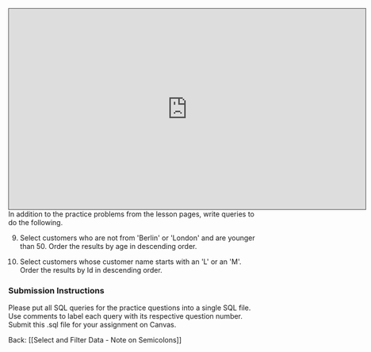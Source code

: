 <iframe src="https://egator.hosted.panopto.com/Panopto/Pages/Embed.aspx?id=301026b3-0fb6-4a0b-abc9-b0f2017793d2&autoplay=false&offerviewer=true&showtitle=true&showbrand=true&captions=false&interactivity=all" height="405" width="720" style="border: 1px solid #464646;" allowfullscreen allow="autoplay" aria-label="Panopto Embedded Video Player"></iframe>
In addition to the practice problems from the lesson pages, write queries to do the following.

9. Select customers who are not from 'Berlin' or 'London' and are younger than 50. Order the results by age in descending order.

10. Select customers whose customer name starts with an 'L' or an 'M'. Order the results by Id in descending order.

### Submission Instructions

Please put all SQL queries for the practice questions into a single SQL file. Use comments to label each query with its respective question number. Submit this .sql file for your assignment on Canvas.

Back: [[Select and Filter Data - Note on Semicolons]]